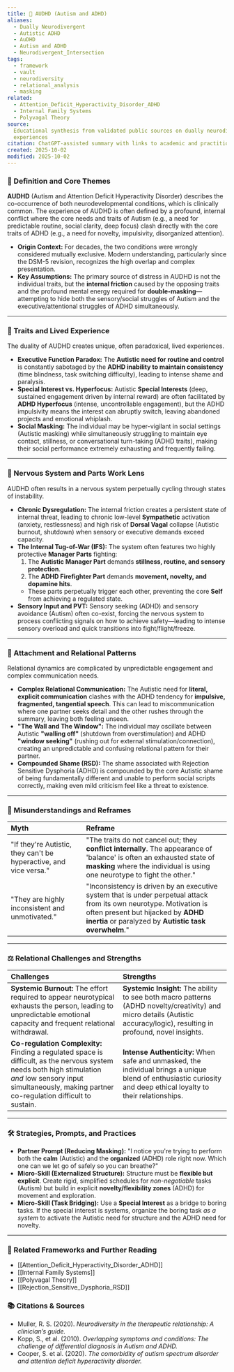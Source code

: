 ```yaml
---
title: 🧩 AUDHD (Autism and ADHD)
aliases:
  - Dually Neurodivergent
  - Autistic ADHD
  - AuDHD
  - Autism and ADHD
  - Neurodivergent_Intersection
tags:
  - framework
  - vault
  - neurodiversity
  - relational_analysis
  - masking
related:
  - Attention_Deficit_Hyperactivity_Disorder_ADHD
  - Internal Family Systems
  - Polyvagal Theory
source:
  Educational synthesis from validated public sources on dually neurodivergent
  experiences
citation: ChatGPT-assisted summary with links to academic and practitioner materials
created: 2025-10-02
modified: 2025-10-02
---
```


<!-- @format -->

### 🧩 Definition and Core Themes

**AUDHD** (Autism and Attention Deficit Hyperactivity Disorder) describes the
co-occurrence of both neurodevelopmental conditions, which is clinically common. The
experience of AUDHD is often defined by a profound, internal conflict where the core
needs and traits of Autism (e.g., a need for predictable routine, social clarity, deep
focus) clash directly with the core traits of ADHD (e.g., a need for novelty,
impulsivity, disorganized attention).

- **Origin Context:** For decades, the two conditions were wrongly considered mutually
  exclusive. Modern understanding, particularly since the DSM-5 revision, recognizes the
  high overlap and complex presentation.
- **Key Assumptions:** The primary source of distress in AUDHD is not the individual
  traits, but the **internal friction** caused by the opposing traits and the profound
  mental energy required for **double-masking**—attempting to hide both the
  sensory/social struggles of Autism and the executive/attentional struggles of ADHD
  simultaneously.

---

### 🌿 Traits and Lived Experience

The duality of AUDHD creates unique, often paradoxical, lived experiences.

- **Executive Function Paradox:** The **Autistic need for routine and control** is
  constantly sabotaged by the **ADHD inability to maintain consistency** (time
  blindness, task switching difficulty), leading to intense shame and paralysis.
- **Special Interest vs. Hyperfocus:** Autistic **Special Interests** (deep, sustained
  engagement driven by internal reward) are often facilitated by **ADHD Hyperfocus**
  (intense, uncontrollable engagement), but the ADHD impulsivity means the interest can
  abruptly switch, leaving abandoned projects and emotional whiplash.
- **Social Masking:** The individual may be hyper-vigilant in social settings (Autistic
  masking) while simultaneously struggling to maintain eye contact, stillness, or
  conversational turn-taking (ADHD traits), making their social performance extremely
  exhausting and frequently failing.

---

### 🧠 Nervous System and Parts Work Lens

AUDHD often results in a nervous system perpetually cycling through states of
instability.

- **Chronic Dysregulation:** The internal friction creates a persistent state of
  internal threat, leading to chronic low-level **Sympathetic** activation (anxiety,
  restlessness) and high risk of **Dorsal Vagal** collapse (Autistic burnout, shutdown)
  when sensory or executive demands exceed capacity.
- **The Internal Tug-of-War (IFS):** The system often features two highly protective
  **Manager Parts** fighting:
  1. The **Autistic Manager Part** demands **stillness, routine, and sensory
     protection**.
  2. The **ADHD Firefighter Part** demands **movement, novelty, and dopamine hits**.
  - These parts perpetually trigger each other, preventing the core **Self** from
    achieving a regulated state.
- **Sensory Input and PVT:** Sensory seeking (ADHD) and sensory avoidance (Autism) often
  co-exist, forcing the nervous system to process conflicting signals on how to achieve
  safety—leading to intense sensory overload and quick transitions into
  fight/flight/freeze.

---

### 💞 Attachment and Relational Patterns

Relational dynamics are complicated by unpredictable engagement and complex
communication needs.

- **Complex Relational Communication:** The Autistic need for **literal, explicit
  communication** clashes with the ADHD tendency for **impulsive, fragmented, tangential
  speech**. This can lead to miscommunication where one partner seeks detail and the
  other rushes through the summary, leaving both feeling unseen.
- **"The Wall and The Window":** The individual may oscillate between Autistic
  **"walling off"** (shutdown from overstimulation) and ADHD **"window seeking"**
  (rushing out for external stimulation/connection), creating an unpredictable and
  confusing relational pattern for their partner.
- **Compounded Shame (RSD):** The shame associated with Rejection Sensitive Dysphoria
  (ADHD) is compounded by the core Autistic shame of being fundamentally different and
  unable to perform social scripts correctly, making even mild criticism feel like a
  threat to existence.

---

### 🔄 Misunderstandings and Reframes

| Myth                                                              | Reframe                                                                                                                                                                                                           |
| :---------------------------------------------------------------- | :---------------------------------------------------------------------------------------------------------------------------------------------------------------------------------------------------------------- |
| "If they're Autistic, they can't be hyperactive, and vice versa." | "The traits do not cancel out; they **conflict internally**. The appearance of 'balance' is often an exhausted state of **masking** where the individual is using one neurotype to fight the other."              |
| "They are highly inconsistent and unmotivated."                   | "Inconsistency is driven by an executive system that is under perpetual attack from its own neurotype. Motivation is often present but hijacked by **ADHD inertia** or paralyzed by **Autistic task overwhelm**." |

---

### ⚖️ Relational Challenges and Strengths

| Challenges                                                                                                                                                                                                         | Strengths                                                                                                                                                                  |
| :----------------------------------------------------------------------------------------------------------------------------------------------------------------------------------------------------------------- | :------------------------------------------------------------------------------------------------------------------------------------------------------------------------- |
| **Systemic Burnout:** The effort required to appear neurotypical exhausts the person, leading to unpredictable emotional capacity and frequent relational withdrawal.                                              | **Systemic Insight:** The ability to see both macro patterns (ADHD novelty/creativity) and micro details (Autistic accuracy/logic), resulting in profound, novel insights. |
| **Co-regulation Complexity:** Finding a regulated space is difficult, as the nervous system needs both high stimulation _and_ low sensory input simultaneously, making partner co-regulation difficult to sustain. | **Intense Authenticity:** When safe and unmasked, the individual brings a unique blend of enthusiastic curiosity and deep ethical loyalty to their relationships.          |

---

### 🛠️ Strategies, Prompts, and Practices

- **Partner Prompt (Reducing Masking):** "I notice you're trying to perform both the
  **calm** (Autistic) and the **organized** (ADHD) role right now. Which one can we let
  go of safely so you can breathe?"
- **Micro-Skill (Externalized Structure):** Structure must be **flexible but explicit**.
  Create rigid, simplified schedules for _non-negotiable_ tasks (Autism) but build in
  explicit **novelty/flexibility zones** (ADHD) for movement and exploration.
- **Micro-Skill (Task Bridging):** Use a **Special Interest** as a bridge to boring
  tasks. If the special interest is systems, organize the boring task _as a system_ to
  activate the Autistic need for structure and the ADHD need for novelty.

---

### 🔗 Related Frameworks and Further Reading

- [[Attention_Deficit_Hyperactivity_Disorder_ADHD]]
- [[Internal Family Systems]]
- [[Polyvagal Theory]]
- [[Rejection_Sensitive_Dysphoria_RSD]]

### 📚 Citations & Sources

- Muller, R. S. (2020). _Neurodiversity in the therapeutic relationship: A clinician’s
  guide._
- Kopp, S., et al. (2010). _Overlapping symptoms and conditions: The challenge of
  differential diagnosis in Autism and ADHD._
- Cooper, S. et al. (2020). _The comorbidity of autism spectrum disorder and attention
  deficit hyperactivity disorder._
